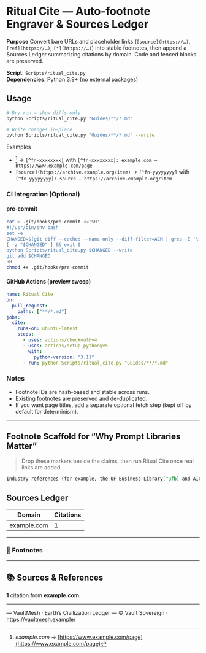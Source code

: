 # Ritual Cite — Auto-footnote Engraver & Sources Ledger

**Purpose**
Convert bare URLs and placeholder links (`[source](https://…)`, `[ref](https://…)`, `[*](https://…)`) into stable footnotes, then append a Sources Ledger summarizing citations by domain. Code and fenced blocks are preserved.

**Script**: `Scripts/ritual_cite.py`  
**Dependencies**: Python 3.9+ (no external packages)

## Usage

```bash
# Dry run — show diffs only
python Scripts/ritual_cite.py "Guides/**/*.md"

# Write changes in-place
python Scripts/ritual_cite.py "Guides/**/*.md" --write
```

Examples
- [^fn-0620d248] → `[^fn-xxxxxxxx]` with `[^fn-xxxxxxxx]: example.com — https://www.example.com/page`
- `[source](https://archive.example.org/item)` → `[^fn-yyyyyyyy]` with `[^fn-yyyyyyyy]: source — https://archive.example.org/item`

### CI Integration (Optional)

#### pre-commit

```bash
cat > .git/hooks/pre-commit <<'SH'
#!/usr/bin/env bash
set -e
CHANGED=$(git diff --cached --name-only --diff-filter=ACM | grep -E '\.md$' || true)
[ -z "$CHANGED" ] && exit 0
python Scripts/ritual_cite.py $CHANGED --write
git add $CHANGED
SH
chmod +x .git/hooks/pre-commit
```

#### GitHub Actions (preview sweep)

```yaml
name: Ritual Cite
on:
  pull_request:
    paths: ["**/*.md"]
jobs:
  cite:
    runs-on: ubuntu-latest
    steps:
      - uses: actions/checkout@v4
      - uses: actions/setup-python@v5
        with:
          python-version: "3.11"
      - run: python Scripts/ritual_cite.py "Guides/**/*.md"
```

### Notes
- Footnote IDs are hash-based and stable across runs.
- Existing footnotes are preserved and de-duplicated.
- If you want page titles, add a separate optional fetch step (kept off by default for determinism).

---

## Footnote Scaffold for “Why Prompt Libraries Matter”

> Drop these markers beside the claims, then run Ritual Cite once real links are added.

```markdown
Industry references (for example, the UF Business Library[^ufb] and AICamp 2025 analysis[^aicamp]) …

```


## Sources Ledger

| Domain | Citations |
|---|---|
| example.com | 1 |

---

### 📝 Footnotes

[^ufb]: *UF Business Library* → [<ADD_URL>](<ADD_URL>)
[^aicamp]: *AICamp 2025* → [<ADD_URL>](<ADD_URL>)
[^fn-0620d248]: *example.com* → [https://www.example.com/page](https://www.example.com/page)

---

## 📚 Sources & References

**1** citation from **example.com**


---


— VaultMesh · Earth’s Civilization Ledger —
© Vault Sovereign · https://vaultmesh.example/


